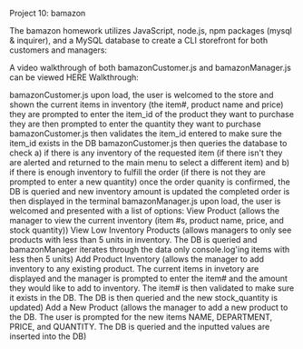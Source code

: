 Project 10: bamazon

The bamazon homework utilizes JavaScript, node.js, npm packages (mysql & inquirer), and a MySQL database to create a CLI storefront for both customers and managers:

A video walkthrough of both bamazonCustomer.js and bamazonManager.js can be viewed HERE
Walkthrough:

bamazonCustomer.js
upon load, the user is welcomed to the store and shown the current items in inventory (the item#, product name and price)
they are prompted to enter the item_id of the product they want to purchase
they are then prompted to enter the quantity they want to purchase
bamazonCustomer.js then validates the item_id entered to make sure the item_id exists in the DB
bamazonCustomer.js then queries the database to check a) if there is any inventory of the requested item (if there isn't they are alerted and returned to the main menu to select a different item) and b) if there is enough inventory to fulfill the order (if there is not they are prompted to enter a new quantity)
once the order quanity is confirmed, the DB is queried and new inventory amount is updated
the completed order is then displayed in the terminal
bamazonManager.js
upon load, the user is welcomed and presented with a list of options:
View Product (allows the manager to view the current inventory (item #s, product name, price, and stock quantity))
View Low Inventory Products (allows managers to only see products with less than 5 units in inventory. The DB is queried and bamazonManager iterates through the data only console.log'ing items with less then 5 units)
Add Product Inventory (allows the manager to add inventory to any existing product. The current items in invetory are displayed and the manager is prompted to enter the item# and the amount they would like to add to inventory. The item# is then validated to make sure it exists in the DB. The DB is then queried and the new stock_quantity is updated)
Add a New Product (allows the manager to add a new product to the DB. The user is prompted for the new items NAME, DEPARTMENT, PRICE, and QUANTITY. The DB is queried and the inputted values are inserted into the DB)

